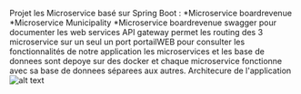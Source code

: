 Projet
les Microservice basé sur Spring Boot : 
*Microservice boardrevenue
*Microservice Municipality
*Microservice boardrevenue
swagger pour documenter les web services 
API gateway permet les routing des 3 microservice sur un seul un port 
portailWEB pour consulter les fonctionnalités de notre application 
les microservices et les base de donnees sont depoye sur des docker et chaque microservice fonctionne avec sa base de donnees séparees aux autres.
Architecure de l'application
![alt text](https://i.imgur.com/XyKlAy7.jpg)

